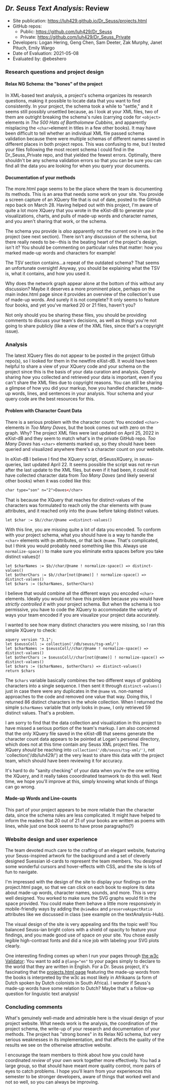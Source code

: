 ## *Dr. Seuss Text Analysis*: Review

* Site publication: <https://luh429.github.io/Dr_Seuss/projects.html>
* GitHub repos: 
   * Public: <https://github.com/luh429/Dr_Seuss>
   * Private: <https://github.com/luh429/Dr_Seuss_Private>
* Developers: Logan Hering, Geng Chen, Sam Deeter, Zak Murphy, Janet Pituch, Emily Wargo 
* Date of Evaluation: 2021-05-08
* Evaluated by: @ebeshero

### Research questions and project design

#### Relax NG Schema: the "bones" of the project
In XML-based text analysis, a project's schema organizes its research questions, making it possible to locate data that you want to find consistently. In your project, the schema took a while to "settle," and it seems still possibly unsettled because, as I look at your XML files, two of them are outright breaking the schema's rules (carrying code for `<object>` elements in _The 500 Hats of Bartholomew Cubbins_, and apparently misplacing the `<char>`element in titles in a few other books). It may have been difficult to tell whether an individual XML file passed schema validation because there were multiple schemas of different names saved in different places in both project repos. This was confusing to me, but I tested your files following the most recent schema I could find in the Dr_Seuss_Private repo, and that yielded the fewest errors. Optimally, there shouldn't be any schema validation errors so that you can be sure you can find all the data you are looking for when you query your documents. 

#### Documentation of your methods
The more.html page seems to be the place where the team is documenting its methods. This is an area that needs some work on your site. You provide a screen capture of an XQuery file that is out of date, posted to the GitHub repo back on March 28. Having helped out with this project, I'm aware of quite a lot more XQuery that you wrote in the eXist-dB to generate your visualizations, charts, and pulls of made-up words and character names, and you aren't sharing that work, or the schema. 

The schema you provide is *also* apparently not the current one in use in the project (see next section). There isn't any discussion of the schema, but there really needs to be--this is the beating heart of the project's design, isn't it? You should be commenting on particular rules that matter: how you marked made-up words and characters for example! 

The TSV section contains...a repeat of the outdated schema? That seems an unfortunate oversight! Anyway, you should be explaining what the TSV is, what it contains, and how you used it. 

Why does the network graph appear alone at the bottom of this without any discussion? Maybe it deserves a more prominent place, perhaps on the main index.html page since it provides an overview of the collection's use of made-up words. And surely it is not complete? It only seems to feature four books, and yet you've marked 20 or 21 files, haven't you? 

Not only should you be sharing these files, you should be providing comments to discuss your team's decisions, as well as things you're not going to share publicly (like a view of the XML files, since that's a copyright issue). 


### Analysis

The latest XQuery files do not appear to be posted in the project Github repo(s), so I looked for them in the newtfire eXist-dB. It would have been helpful to share a view of your XQuery code and your schema on the project since this is the basis of your data curation and analysis. Openly sharing *how* you collected and retrieved your data is important, even if you can't share the XML files due to copyright reasons. You can still be sharing a glimpse of how you did your markup, how you handled characters, made-up words, lines, and sentences in your analysis. Your schema and your query code are the best resources for this. 

#### Problem with Character Count Data
There is a serious problem with the character count: You encoded `<char>` elements in 
*Too Many Daves*, but the book comes out with zero on the graph. Why? The project XML files were last updated on April 25, 2022 in eXist-dB and they seem to match what's in the private GitHub repo. *Too Many Daves* has `<char>` elements marked up, so they should have been queried and visualized anywhere there's a character count on your website. 

In eXist-dB I believe I find the XQuery script, drSeussXQuery, in seuss-queries, last updated April 22. It seems possible the script was not re-run after the last update to the XML files, but even if it had been, it could not have collected character data from *Too Many Daves* (and likely several other books) when it was coded like this:

```xml
char type="son" n="2">Daves</char>
```

That is because the XQuery that reaches for distinct-values of the characters was formulated to reach only the char elements with `@name` attributes, and it reached only into the `@name` before taking distinct values. 

```
let $char := $b//char/@name =>distinct-values()
```

With this line, you are missing quite a lot of data you encoded. To conform with your project schema, what you should have is a way to handle the `<char>` elements with `@n` attributes, or that lack `@name`. That's complicated, but I think you would probably need something like this. Always use `normalize-space()` to make sure you eliminate extra spaces before you take distinct values()! 

```
let $charNames := $b//char/@name ! normalize-space() => distinct-values()
let $otherChars := $b//char[not(@name)] ! normalize-space() => distinct-values()
let $chars := ($charNames, $otherChars)
```

I believe that would combine all the different ways you encoded `<char>` elements. Ideally you would not have this problem because you would have *strictly controlled it* with your project schema. But when the schema is too permissive, you have to code the XQuery to accommodate the variety of ways your team encoded if you are visualize your project data accurately.

I wanted to see how many distinct characters you were missing, so I ran this simple XQuery to check:

```
xquery version "3.1";
let $seussColl := collection('/db/seuss/tsg-xml/')
let $charNames := $seussColl//char/@name ! normalize-space() => distinct-values()
let $otherChars := $seussColl//char[not(@name)] ! normalize-space() => distinct-values()
let $chars := ($charNames, $otherChars) => distinct-values()
return $chars
```

The `$chars` variable basically combines the two different ways of grabbing characters into a single sequence. I then sent it through `distinct-values()` just in case there were any duplicates in the `@name` vs. non-named approaches to the code and removed one value that way. Doing this, I returned 86 distinct characters in the whole collection. When I returned the simple `$charNames` variable that only looks in `@name`, I only retrieved 59 distinct values. That's a problem. 

 I am sorry to find that the data collection and visualization in this project to have missed a serious portion of the team's markup. I am also concerned that the only XQuery file saved in the eXist-dB that seems generate the character count data appears to be pointed at Logan's personal directory, which does not at this time contain any Seuss XML project files. The XQuery *should* be reaching into `collection('/db/seuss/tsg-xml/')`, not `collection('/db/luh429/') at the very least to share this data with the project team, which should have been reviewing it for accuracy. 
 
 It's hard to do "sanity checking" of your data when you're the one writing the XQuery, and it really takes cooordinated teamwork to do this well. Next time, we hope you'll improve at this, simply knowing what kinds of things can go wrong. 

#### Made-up Words and Line-counts
This part of your project appears to be more reliable than the character data, since the schema rules are less complicated. It might have helped to inform the readers that 20 out of 21 of your books are written as poems with lines, while just one book seems to have prose paragraphs(?) 


### Website design and user experience
The team devoted much care to the crafting of an elegant website, featuring your Seuss-inspired artwork for the background and a set of cleverly designed Suessian id-cards to represent the team members. You designed some wonderful cursors and hover-effects with CSS, and the site is lots of fun to navigate. 

I'm impressed with the design of the site to display your findings on the project.html page, so that we can click on each book to explore its data about made-up words, character names, sounds, and more. This is very well designed. You worked to make sure the SVG graphs would fit in the space provided. You could make them behave a little more responsively in mobile-friendly ways by adding the `@viewBox` and `preserveAspectRatio` attributes like we discussed in class (see example on the textAnalysis-Hub). 

The visual design of the site is very appealing and fits the topic well! You balanced Seuss-ian bright colors with a shield of opacity to feature your findings, and you made good use of space on your site. You chose easily legible high-contrast fonts and did a nice job with labeling your SVG plots clearly. 

One interesting finding comes up when I run your pages through [the w3c Validator](https://validator.w3.org/): You want to add a `@lang="en"` to your pages simply to declare to the world that they are written in English. For a Dr. Seuss project, it's fascinating that the [projects.html page](https://luh429.github.io/Dr_Seuss/projects.html) featuring the made-up words from the books is interpreted by the w3c as most likely in Afrikaans (a form of Dutch spoken by Dutch colonists in South Africa). I wonder if Seuss's made-up words have some relation to Dutch? Maybe that's a follow-up question for linguistic text analysis! 

### Concluding comments
What's genuinely well-made and admirable here is the visual design of your project website. What needs work is the analysis, the coordination of the project schema, the write-up of your research and documentation of your methods. The project has "strong bones" in its Relax NG schema,  but very serious weaknesses in its implementation, and that affects the quality of the results we see on the otherwise attractive website. 

I encourage the team members to think about how you could have coordinated *review* of your own work together more effectively. You had a large group, so that should have meant more quality control, more pairs of eyes to catch problems. I hope you'll learn from your experiences this semester to be stronger developers, aware of things that worked well and not so well, so you can always be improving. 